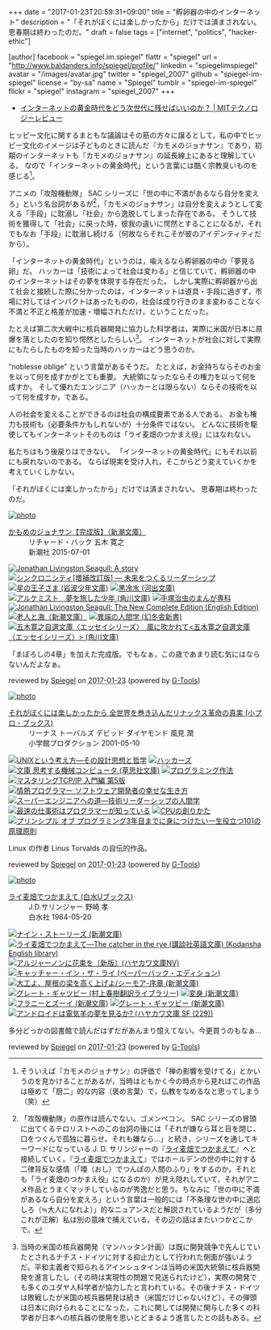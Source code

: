 +++
date = "2017-01-23T20:59:31+09:00"
title = "孵卵器の中のインターネット"
description = "「それがぼくには楽しかったから」だけでは済まされない。思春期は終わったのだ。"
draft = false
tags = ["internet", "politics", "hacker-ethic"]

[author]
  facebook = "spiegel.im.spiegel"
  flattr = "spiegel"
  url = "http://www.baldanders.info/spiegel/profile/"
  linkedin = "spiegelimspiegel"
  avatar = "/images/avatar.jpg"
  twitter = "spiegel_2007"
  github = "spiegel-im-spiegel"
  license = "by-sa"
  name = "Spiegel"
  tumblr = "spiegel-im-spiegel"
  flickr = "spiegel"
  instagram = "spiegel_2007"
+++

- [インターネットの黄金時代をどう次世代に残せばいいのか？ | MITテクノロジーレビュー](https://www.technologyreview.jp/s/22020/the-internet-is-sick/)

ヒッピー文化に関するまともな議論はその筋の方々に譲るとして，私の中でヒッピー文化のイメージは子どものときに読んだ『カモメのジョナサン』であり，初期のインターネットも『カモメのジョナサン』の延長線上にあると理解している。
なので「インターネットの黄金時代」という言葉には酷く宗教臭いものを感じる[^js]。

[^js]: そういえば『カモメのジョナサン』の評価で「禅の影響を受けてる」とかいうのを見かけることがあるが，当時はともかく今の時点から見ればこの作品は極めて「厨二」的な内容（褒め言葉）で，仏教をなめるなと思ってしまう（笑）

アニメの「攻殻機動隊」 SAC シリーズに「世の中に不満があるなら自分を変えろ」という名台詞があるが[^sac]，「カモメのジョナサン」は自分を変えようとして変える「手段」に耽溺し「社会」から逸脱してしまった存在である。
そうして技術を獲得して「社会」に戻った時，彼我の違いに愕然とすることになるが，それでもなお「手段」に耽溺し続ける（何故ならそれこそが彼のアイデンティティだから）。

[^sac]: 「攻殻機動隊」の原作は読んでない。ゴメンペコン。 SAC シリーズの冒頭に出てくるテロリストへのこの台詞の後には「それが嫌なら耳と目を閉じ、口をつぐんで孤独に暮らせ。それも嫌なら...」と続き，シリーズを通してキーワードになっている J. D. サリンジャーの『[ライ麦畑でつかまえて]』へと接続していく。『[ライ麦畑でつかまえて]』ではホールデンの世の中に対する二律背反な感情（「唖（おし）でつんぼの人間のふり」をするのか，それとも「ライ麦畑のつかまえ役」になるのか）が見え隠れしていて，それがアニメ作品とうまくマッチしているのが秀逸だと思う。ちなみに「世の中に不満があるなら自分を変えろ」という言葉は一般的には「不条理な世の中に適応しろ（≒大人になれよ）」的なニュアンスだと解説されているようだが（多分これが正解）私は別の意味で捕えている。その辺の話はまたいつかどこかで。

「インターネットの黄金時代」というのは，喩えるなら孵卵器の中の「夢見る卵」だ。
ハッカーは「技術によって社会は変わる」と信じていて，孵卵器の中のインターネットはその夢を体現する存在だった。
しかし実際に孵卵器から出て社会と接続した際に分かったのは，インターネットは道具・手段に過ぎず，市場に対してはインパクトはあったものの，社会は成り行きのまま変わることなく不満と不正と格差が加速・増幅されただけ，ということだった。

たとえば第二次大戦中に核兵器開発に協力した科学者は，実際に米国が日本に原爆を落としたのを知り愕然としたらしい[^ab]。
インターネットが社会に対して実際にもたらしたものを知った当時のハッカーはどう思うのか。

[^ab]: 当時の米国の核兵器開発（マンハッタン計画）は既に開発競争で先んじていたとされるナチス・ドイツに対する抑止力として行われた側面が強いようだ。平和主義者で知られるアインシュタインは当時の米国大統領に核兵器開発を進言したし（その時は実現性の問題で見送られたけど），実際の開発でも多くのユダヤ人科学者が協力したと言われている。その後ナチス・ドイツは敗戦したが米国の核兵器開発は続き（米国だけじゃないけど），その弾頭は日本に向けられることになった。これに関しては開発に関与した多くの科学者が日本への核兵器の使用を思いとどまるよう進言したとの話もある。

“noblesse oblige” という言葉があるそうだ。
たとえば，お金持ちならそのお金を以って何を成すかがとても重要。
大統領になったならその権力を以って何を成すか。
そして優れたエンジニア（ハッカーとは限らない）ならその技術を以って何を成すか，である。

人の社会を変えることができるのは社会の構成要素である人である。
お金も権力も技術も（必要条件かもしれないが）十分条件ではない。
どんなに技術を駆使してもインターネットそのものは「ライ麦畑のつかまえ役」にはなれない。

私たちはもう後戻りはできない。
「インターネットの黄金時代」にもそれ以前にも戻れないのである。
ならば現実を受け入れ，そこからどう変えていくかを考えていくしかない。

「それがぼくには楽しかったから」だけでは済まされない。
思春期は終わったのだ。

[ライ麦畑でつかまえて]: http://www.amazon.co.jp/exec/obidos/ASIN/4560070512/baldandersinf-22/ "ライ麦畑でつかまえて (白水Uブックス) | J.D.サリンジャー, 野崎 孝 |本 | 通販 | Amazon"

<div class="hreview" ><a class="item url" href="http://www.amazon.co.jp/exec/obidos/ASIN/B01916B8V8/baldandersinf-22/"><img src="https://images-fe.ssl-images-amazon.com/images/I/41W5YDuOufL._SL160_.jpg" alt="photo" class="photo"  /></a><dl ><dt class="fn"><a class="item url" href="http://www.amazon.co.jp/exec/obidos/ASIN/B01916B8V8/baldandersinf-22/">かもめのジョナサン【完成版】（新潮文庫）</a></dt><dd>リチャード・バック 五木 寛之 </dd><dd>新潮社 2015-07-01</dd></dl><p class="similar"><a href="http://www.amazon.co.jp/exec/obidos/ASIN/B015EZUXT8/baldandersinf-22/" target="_top"><img src="http://images.amazon.com/images/P/B015EZUXT8.09._SCTHUMBZZZ_.jpg"  alt="Jonathan Livingston Seagull: A story"  /></a> <a href="http://www.amazon.co.jp/exec/obidos/ASIN/B019NZJFYE/baldandersinf-22/" target="_top"><img src="http://images.amazon.com/images/P/B019NZJFYE.09._SCTHUMBZZZ_.jpg"  alt="シンクロニシティ[増補改訂版] ― 未来をつくるリーダーシップ"  /></a> <a href="http://www.amazon.co.jp/exec/obidos/ASIN/B013DX98YE/baldandersinf-22/" target="_top"><img src="http://images.amazon.com/images/P/B013DX98YE.09._SCTHUMBZZZ_.jpg"  alt="星の王子さま (岩波少年文庫)"  /></a> <a href="http://www.amazon.co.jp/exec/obidos/ASIN/B01I1E1RTO/baldandersinf-22/" target="_top"><img src="http://images.amazon.com/images/P/B01I1E1RTO.09._SCTHUMBZZZ_.jpg"  alt="黒冷水 (河出文庫)"  /></a> <a href="http://www.amazon.co.jp/exec/obidos/ASIN/B00DE5YZZO/baldandersinf-22/" target="_top"><img src="http://images.amazon.com/images/P/B00DE5YZZO.09._SCTHUMBZZZ_.jpg"  alt="アルケミスト　夢を旅した少年 (角川文庫)"  /></a> <a href="http://www.amazon.co.jp/exec/obidos/ASIN/B013QLGMO2/baldandersinf-22/" target="_top"><img src="http://images.amazon.com/images/P/B013QLGMO2.09._SCTHUMBZZZ_.jpg"  alt="手塚治虫のまんが専科"  /></a> <a href="http://www.amazon.co.jp/exec/obidos/ASIN/B00FNVSK1M/baldandersinf-22/" target="_top"><img src="http://images.amazon.com/images/P/B00FNVSK1M.09._SCTHUMBZZZ_.jpg"  alt="Jonathan Livingston Seagull: The New Complete Edition (English Edition)"  /></a> <a href="http://www.amazon.co.jp/exec/obidos/ASIN/B01E6HG89Y/baldandersinf-22/" target="_top"><img src="http://images.amazon.com/images/P/B01E6HG89Y.09._SCTHUMBZZZ_.jpg"  alt="老人と海（新潮文庫）"  /></a> <a href="http://www.amazon.co.jp/exec/obidos/ASIN/B019F74HU2/baldandersinf-22/" target="_top"><img src="http://images.amazon.com/images/P/B019F74HU2.09._SCTHUMBZZZ_.jpg"  alt="異端の人間学 (幻冬舎新書)"  /></a> <a href="http://www.amazon.co.jp/exec/obidos/ASIN/B00UKLNNLM/baldandersinf-22/" target="_top"><img src="http://images.amazon.com/images/P/B00UKLNNLM.09._SCTHUMBZZZ_.jpg"  alt="五木寛之自選文庫〈エッセイシリーズ〉　風に吹かれて<五木寛之自選文庫〈エッセイシリーズ〉> (角川文庫)"  /></a> </p>
<p class="description">「まぼろしの4章」を加えた完成版。でもなぁ，この歳であまり読む気にはならないんだよなぁ。</p>
<p class="gtools" >reviewed by <a href='#maker' class='reviewer'>Spiegel</a> on <abbr class="dtreviewed" title="2017-01-23">2017-01-23</abbr> (powered by <a href="http://www.goodpic.com/mt/aws/index.html" >G-Tools</a>)</p>
</div>

<div class="hreview" ><a class="item url" href="http://www.amazon.co.jp/exec/obidos/ASIN/4796880011/baldandersinf-22/"><img src="https://images-fe.ssl-images-amazon.com/images/I/51WZM2W6ZBL._SL160_.jpg" alt="photo" class="photo"  /></a><dl ><dt class="fn"><a class="item url" href="http://www.amazon.co.jp/exec/obidos/ASIN/4796880011/baldandersinf-22/">それがぼくには楽しかったから 全世界を巻き込んだリナックス革命の真実 (小プロ・ブックス)</a></dt><dd>リーナス トーバルズ デビッド ダイヤモンド 風見 潤 </dd><dd>小学館プロダクション 2001-05-10</dd></dl><p class="similar"><a href="http://www.amazon.co.jp/exec/obidos/ASIN/4274064069/baldandersinf-22/" target="_top"><img src="http://images.amazon.com/images/P/4274064069.09._SCTHUMBZZZ_.jpg"  alt="UNIXという考え方―その設計思想と哲学"  /></a> <a href="http://www.amazon.co.jp/exec/obidos/ASIN/487593100X/baldandersinf-22/" target="_top"><img src="http://images.amazon.com/images/P/487593100X.09._SCTHUMBZZZ_.jpg"  alt="ハッカーズ"  /></a> <a href="http://www.amazon.co.jp/exec/obidos/ASIN/4794220588/baldandersinf-22/" target="_top"><img src="http://images.amazon.com/images/P/4794220588.09._SCTHUMBZZZ_.jpg"  alt="文庫 思考する機械コンピュータ (草思社文庫)"  /></a> <a href="http://www.amazon.co.jp/exec/obidos/ASIN/4756136494/baldandersinf-22/" target="_top"><img src="http://images.amazon.com/images/P/4756136494.09._SCTHUMBZZZ_.jpg"  alt="プログラミング作法"  /></a> <a href="http://www.amazon.co.jp/exec/obidos/ASIN/4274068765/baldandersinf-22/" target="_top"><img src="http://images.amazon.com/images/P/4274068765.09._SCTHUMBZZZ_.jpg"  alt="マスタリングTCP/IP 入門編 第5版"  /></a> <a href="http://www.amazon.co.jp/exec/obidos/ASIN/4274067939/baldandersinf-22/" target="_top"><img src="http://images.amazon.com/images/P/4274067939.09._SCTHUMBZZZ_.jpg"  alt="情熱プログラマー ソフトウェア開発者の幸せな生き方"  /></a> <a href="http://www.amazon.co.jp/exec/obidos/ASIN/4320025636/baldandersinf-22/" target="_top"><img src="http://images.amazon.com/images/P/4320025636.09._SCTHUMBZZZ_.jpg"  alt="スーパーエンジニアへの道―技術リーダーシップの人間学"  /></a> <a href="http://www.amazon.co.jp/exec/obidos/ASIN/4844374222/baldandersinf-22/" target="_top"><img src="http://images.amazon.com/images/P/4844374222.09._SCTHUMBZZZ_.jpg"  alt="最速の仕事術はプログラマーが知っている"  /></a> <a href="http://www.amazon.co.jp/exec/obidos/ASIN/4839909865/baldandersinf-22/" target="_top"><img src="http://images.amazon.com/images/P/4839909865.09._SCTHUMBZZZ_.jpg"  alt="CPUの創りかた"  /></a> <a href="http://www.amazon.co.jp/exec/obidos/ASIN/4798046140/baldandersinf-22/" target="_top"><img src="http://images.amazon.com/images/P/4798046140.09._SCTHUMBZZZ_.jpg"  alt="プリンシプル オブ プログラミング3年目までに身につけたい一生役立つ101の原理原則"  /></a> </p>
<p class="description">Linux の作者 Linus Torvalds の自伝的作品。</p>
<p class="gtools" >reviewed by <a href='#maker' class='reviewer'>Spiegel</a> on <abbr class="dtreviewed" title="2017-01-23">2017-01-23</abbr> (powered by <a href="http://www.goodpic.com/mt/aws/index.html" >G-Tools</a>)</p>
</div>

<div class="hreview" ><a class="item url" href="http://www.amazon.co.jp/exec/obidos/ASIN/4560070512/baldandersinf-22/"><img src="https://images-fe.ssl-images-amazon.com/images/I/31dcshvdQZL._SL160_.jpg" alt="photo" class="photo"  /></a><dl ><dt class="fn"><a class="item url" href="http://www.amazon.co.jp/exec/obidos/ASIN/4560070512/baldandersinf-22/">ライ麦畑でつかまえて (白水Uブックス)</a></dt><dd>J.D.サリンジャー 野崎 孝 </dd><dd>白水社 1984-05-20</dd></dl><p class="similar"><a href="http://www.amazon.co.jp/exec/obidos/ASIN/4102057013/baldandersinf-22/" target="_top"><img src="http://images.amazon.com/images/P/4102057013.09._SCTHUMBZZZ_.jpg"  alt="ナイン・ストーリーズ (新潮文庫)"  /></a> <a href="http://www.amazon.co.jp/exec/obidos/ASIN/4770022476/baldandersinf-22/" target="_top"><img src="http://images.amazon.com/images/P/4770022476.09._SCTHUMBZZZ_.jpg"  alt="ライ麦畑でつかまえて―The catcher in the rye  (講談社英語文庫) (Kodansha English library)"  /></a> <a href="http://www.amazon.co.jp/exec/obidos/ASIN/4150413339/baldandersinf-22/" target="_top"><img src="http://images.amazon.com/images/P/4150413339.09._SCTHUMBZZZ_.jpg"  alt="アルジャーノンに花束を〔新版〕(ハヤカワ文庫NV)"  /></a> <a href="http://www.amazon.co.jp/exec/obidos/ASIN/4560090009/baldandersinf-22/" target="_top"><img src="http://images.amazon.com/images/P/4560090009.09._SCTHUMBZZZ_.jpg"  alt="キャッチャー・イン・ザ・ライ (ペーパーバック・エディション)"  /></a> <a href="http://www.amazon.co.jp/exec/obidos/ASIN/410205703X/baldandersinf-22/" target="_top"><img src="http://images.amazon.com/images/P/410205703X.09._SCTHUMBZZZ_.jpg"  alt="大工よ、屋根の梁を高く上げよ/シーモア-序章 (新潮文庫)"  /></a> <a href="http://www.amazon.co.jp/exec/obidos/ASIN/4124035047/baldandersinf-22/" target="_top"><img src="http://images.amazon.com/images/P/4124035047.09._SCTHUMBZZZ_.jpg"  alt="グレート・ギャツビー (村上春樹翻訳ライブラリー)"  /></a> <a href="http://www.amazon.co.jp/exec/obidos/ASIN/4102071016/baldandersinf-22/" target="_top"><img src="http://images.amazon.com/images/P/4102071016.09._SCTHUMBZZZ_.jpg"  alt="変身 (新潮文庫)"  /></a> <a href="http://www.amazon.co.jp/exec/obidos/ASIN/4102057048/baldandersinf-22/" target="_top"><img src="http://images.amazon.com/images/P/4102057048.09._SCTHUMBZZZ_.jpg"  alt="フラニーとズーイ (新潮文庫)"  /></a> <a href="http://www.amazon.co.jp/exec/obidos/ASIN/4102063013/baldandersinf-22/" target="_top"><img src="http://images.amazon.com/images/P/4102063013.09._SCTHUMBZZZ_.jpg"  alt="グレート・ギャツビー (新潮文庫)"  /></a> <a href="http://www.amazon.co.jp/exec/obidos/ASIN/4150102295/baldandersinf-22/" target="_top"><img src="http://images.amazon.com/images/P/4150102295.09._SCTHUMBZZZ_.jpg"  alt="アンドロイドは電気羊の夢を見るか? (ハヤカワ文庫 SF (229))"  /></a> </p>
<p class="description">多分どっかの図書館で読んだはずだがあんまり憶えてない。今更買うのもなぁ...</p>
<p class="gtools" >reviewed by <a href='#maker' class='reviewer'>Spiegel</a> on <abbr class="dtreviewed" title="2017-01-23">2017-01-23</abbr> (powered by <a href="http://www.goodpic.com/mt/aws/index.html" >G-Tools</a>)</p>
</div>
